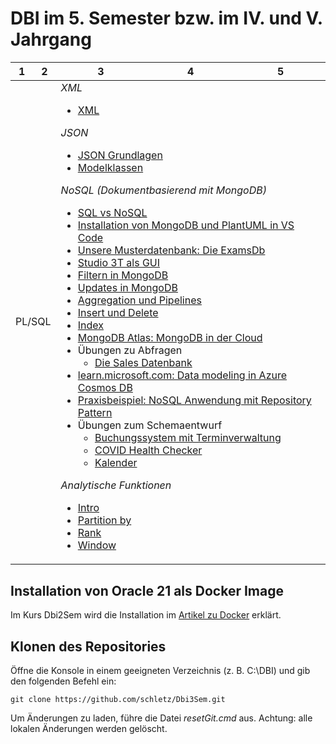 # DBI im 5. Semester bzw. im IV. und V. Jahrgang

<table>
  <thead>
    <tr>
      <th>1</th>
      <th>2</th>
      <th>3</th>
      <th>4</th>
      <th>5</th>
    </tr>
  </thead>
  <tbody>
    <tr>
    </tr>
    <tr>
      <td colspan="2">
        PL/SQL
      </td>
      <td colspan="3">
        <em>XML</em>
        <ul>
          <li> <a href="11_XML/README.md">XML</a></li>
        </ul>
        <em>JSON</em>
        <ul>
          <li> <a href="12_JSON/01_Intro.md">JSON Grundlagen</a></li>
          <li> <a href="12_JSON/02_Modelklassen.md">Modelklassen</a></li>
        </ul>
        <em> NoSQL (Dokumentbasierend mit MongoDB)</em>
        <ul>
          <li> <a href="13_NoSQL/01_Sql_vs_Nosql.md">SQL vs NoSQL</a></li>
          <li> <a href="13_NoSQL/02_Mongodb_Install.md">Installation von MongoDB und PlantUML in VS Code</a></li>
          <li> <a href="13_NoSQL/03_MongoDb_Examsdb.md">Unsere Musterdatenbank: Die ExamsDb</a></li>
          <li> <a href="13_NoSQL/04_Studio3T.md">Studio 3T als GUI</a></li>
          <li> <a href="13_NoSQL/05_MongoDb_Find.md">Filtern in MongoDB</a></li>
          <li> <a href="13_NoSQL/06_MongoDb_Update.md">Updates in MongoDB</a></li>
          <li> <a href="13_NoSQL/07_MongoDb_Aggregate.md">Aggregation und Pipelines</a></li>
          <li> <a href="13_NoSQL/08_MongoDb_InsertDelete.md">Insert und Delete</a></li>
          <li> <a href="13_NoSQL/09_MongoDb_Index.md">Index</a></li>
          <li> <a href="13_NoSQL/10_MongoDb_Atlas.md">MongoDB Atlas: MongoDB in der Cloud</a></li>          
          <li>
            Übungen zu Abfragen
            <ul>
              <li><a href="13_NoSQL/Uebungen/SalesDb/README.md">Die Sales Datenbank</a></li>
            </ul>
          </li>
          <li> <a href="https://learn.microsoft.com/en-us/azure/cosmos-db/nosql/modeling-data">learn.microsoft.com: Data
              modeling in Azure Cosmos DB</a></li>
          <li> <a href="13_NoSQL/Projekt%20Pruefungsverwaltung">Praxisbeispiel: NoSQL Anwendung mit Repository
              Pattern</a></li>
          <li>
            Übungen zum Schemaentwurf
            <ul>
              <li><a href="13_NoSQL/Uebungen%20Modelling/Terminverwaltung.md">Buchungssystem mit Terminverwaltung</a>
              </li>
              <li><a href="13_NoSQL/Uebungen%20Modelling/HealthChecker.md">COVID Health Checker</a></li>
              <li><a href="13_NoSQL/Uebungen%20Modelling/Kalender.md">Kalender</a></li>
            </ul>
          </li>
        </ul>
        <em>Analytische Funktionen</em>
        <ul>
          <li><a href="02_Analytical%20Functions/README.md">Intro</a></li>
          <li><a href="02_Analytical%20Functions/01_Partitioning.md">Partition by</a></li>
          <li><a href="02_Analytical%20Functions/02_Rank.md">Rank</a></li>
          <li><a href="02_Analytical%20Functions/03_Window.md">Window</a></li>
        </ul>
      </td>
    </tr>
  </tbody>
</table>

## Installation von Oracle 21 als Docker Image

Im Kurs Dbi2Sem wird die Installation im
[Artikel zu Docker](https://github.com/schletz/Dbi2Sem/blob/master/01_OracleVM/03_Docker/README.md)
erklärt.

## Klonen des Repositories

Öffne die Konsole in einem geeigneten Verzeichnis (z. B. C:\DBI) und gib den folgenden Befehl ein:
```text
git clone https://github.com/schletz/Dbi3Sem.git
```

Um Änderungen zu laden, führe die Datei *resetGit.cmd* aus. Achtung: alle lokalen Änderungen werden
gelöscht.
